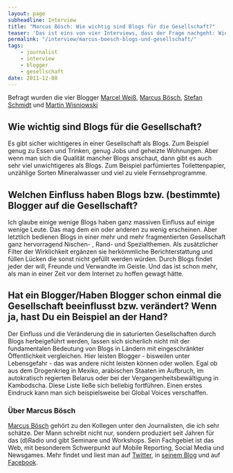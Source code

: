 ```yaml
---
layout: page
subheadline: Interview
title: "Marcus Bösch: Wie wichtig sind Blogs für die Gesellschaft?"
teaser: 'Das ist eins von vier Interviews, dass der Frage nachgeht: Wie wichtig sind Blogs für die Gesellschaft?'
permalink: "/interview/marcus-boesch-blogs-und-gesellschaft/"
tags:
    - journalist
    - interview
    - blogger
    - gesellschaft
date: 2011-12-08
---
```

Befragt wurden die vier Blogger <a href="{{ site.url }}/interview/marcel-weiss-blogs-und-gesellschaft">Marcel Weiß</a>, <a href="{{ site.url }}/interview/marcus-boesch-blogs-und-gesellschaft">Marcus Bösch</a>, <a href="{{ site.url }}/interview/stefan-schmidt-blogs-und-gesellschaft">Stefan Schmidt</a> und <a href="{{ site.url }}/interview/martin-wisniowski-blogs-und-gesellschaft">Martin Wisniowski</a>

## Wie wichtig sind Blogs für die Gesellschaft?

Es gibt sicher wichtigeres in einer Gesellschaft als Blogs. Zum Beispiel genug zu Essen und Trinken, genug Jobs und geheizte Wohnungen. Aber wenn man sich die Qualität mancher Blogs anschaut, dann gibt es auch sehr viel unwichtigeres als Blogs. Zum Beispiel parfümiertes Toilettenpapier, unzählige Sorten Mineralwasser und viel zu viele Fernsehprogramme.


## Welchen Einfluss haben Blogs bzw. (bestimmte) Blogger auf die Gesellschaft?

Ich glaube einige wenige Blogs haben ganz massiven Einfluss auf einige wenige Leute. Das mag dem ein oder anderen zu wenig erscheinen. Aber letztlich bedienen Blogs in einer mehr und mehr fragmentierten Gesellschaft ganz hervorragend Nischen- , Rand- und Spezialthemen. Als zusätzlicher Filter der Wirklichkeit ergänzen sie herkömmliche Berichterstattung und füllen Lücken die sonst nicht gefüllt werden würden. Durch Blogs findet jeder der will, Freunde und Verwandte im Geiste. Und das ist schon mehr, als man in einer Zeit vor dem Internet zu hoffen gewagt hätte.


## Hat ein Blogger/Haben Blogger schon einmal die Gesellschaft beeinflusst bzw. verändert? Wenn ja, hast Du ein Beispiel an der Hand?

Der Einfluss und die Veränderung die in saturierten Gesellschaften durch Blogs herbeigeführt werden, lassen sich sicherlich nicht mit der fundamentalen Bedeutung von Blogs in Ländern mit eingeschränkter Öffentlichkeit vergleichen. Hier leisten Blogger - bisweilen unter Lebensgefahr - das was andere nicht leisten können oder wollen. Egal ob aus dem Drogenkrieg in Mexiko, arabischen Staaten im Aufbruch, im autokratisch regierten Belarus oder bei der Vergangenheitsbewältigung in Kambodscha. Diese Liste ließe sich beliebig fortführen. Einen erstes Eindruck kann man sich beispielsweise bei Global Voices verschaffen.

### Über Marcus Bösch

<a href="http://www.marcus-boesch.de">Marcus Bösch</a> gehört zu den Kollegen unter den Journalisten, die ich sehr schätze. Der Mann schreibt nicht nur, sondern produziert seit Jahren für das (d)Radio und gibt Seminare und Workshops. Sein Fachgebiet ist das Web, mit besonderem Schwerpunkt auf Mobile Reporting, Social Media und Newsgames. Mehr findet und liest man auf <a href="http://twitter.com/m_boesch">Twitter</a>, in <a href="http://www.marcus-boesch.de">seinem Blog</a> und auf <a href="http://facebook.com/mrcsbsch">Facebook</a>.